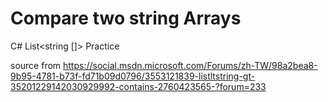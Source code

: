 #  Compare two string Arrays
 C#  List<string []>
 Practice
 
 source from
 https://social.msdn.microsoft.com/Forums/zh-TW/98a2bea8-9b95-4781-b73f-fd71b09d0796/3553121839-listltstring-gt-35201229142030929992-contains-2760423565-?forum=233
 

